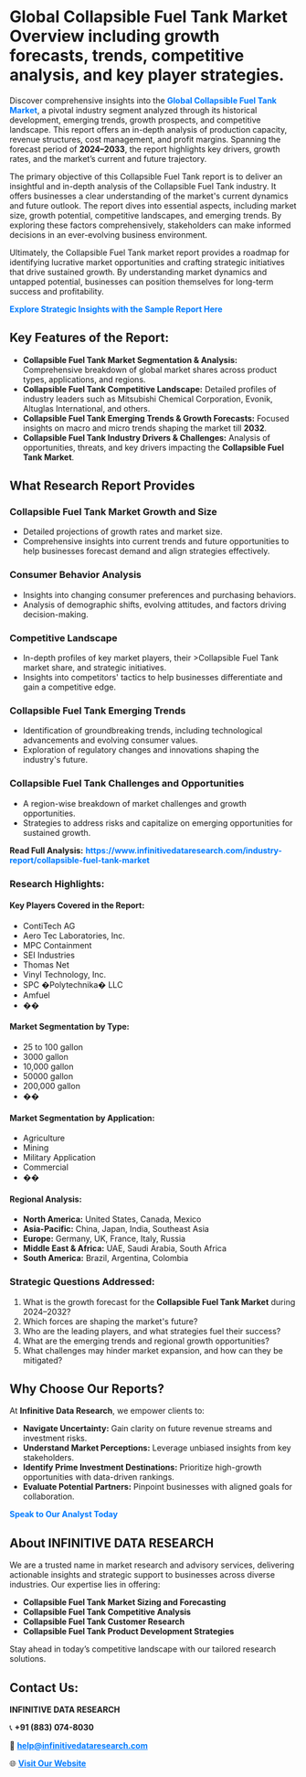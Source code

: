 <h1>Global Collapsible Fuel Tank Market Overview including growth forecasts, trends, competitive analysis, and key player strategies.</h1>
<p>
Discover comprehensive insights into the 
<a href="https://www.infinitivedataresearch.com/industry-report/collapsible-fuel-tank-market" rel="dofollow" style="color: #007BFF; text-decoration: none;"><strong>Global Collapsible Fuel Tank Market</strong></a>, a pivotal industry segment analyzed through its historical development, emerging trends, growth prospects, and competitive landscape. This report offers an in-depth analysis of production capacity, revenue structures, cost management, and profit margins. Spanning the forecast period of <strong>2024–2033</strong>, the report highlights key drivers, growth rates, and the market’s current and future trajectory.
</p>
<p>
The primary objective of this Collapsible Fuel Tank report is to deliver an insightful and in-depth analysis of the Collapsible Fuel Tank industry. It offers businesses a clear understanding of the market's current dynamics and future outlook. The report dives into essential aspects, including market size, growth potential, competitive landscapes, and emerging trends. By exploring these factors comprehensively, stakeholders can make informed decisions in an ever-evolving business environment.
</p>
<p>
Ultimately, the Collapsible Fuel Tank market report provides a roadmap for identifying lucrative market opportunities and crafting strategic initiatives that drive sustained growth. By understanding market dynamics and untapped potential, businesses can position themselves for long-term success and profitability.
</p>
<p>
<a href="https://www.infinitivedataresearch.com/request-sample/reportId=109068" style="color: #007BFF; text-decoration: none;"><strong>Explore Strategic Insights with the Sample Report Here</strong></a>
</p>

<h2>Key Features of the Report:</h2>
<ul>
<li><strong>Collapsible Fuel Tank Market Segmentation & Analysis:</strong> Comprehensive breakdown of global market shares across product types, applications, and regions.</li>
<li><strong>Collapsible Fuel Tank Competitive Landscape:</strong> Detailed profiles of industry leaders such as Mitsubishi Chemical Corporation, Evonik, Altuglas International, and others.</li>
<li><strong>Collapsible Fuel Tank Emerging Trends & Growth Forecasts:</strong> Focused insights on macro and micro trends shaping the market till <strong>2032</strong>.</li>
<li><strong>Collapsible Fuel Tank Industry Drivers & Challenges:</strong> Analysis of opportunities, threats, and key drivers impacting the <strong>Collapsible Fuel Tank Market</strong>.</li>
</ul>

<h2>What Research Report Provides</h2>
<h3>Collapsible Fuel Tank Market Growth and Size</h3>
<ul>
<li>Detailed projections of growth rates and market size.</li>
<li>Comprehensive insights into current trends and future opportunities to help businesses forecast demand and align strategies effectively.</li>
</ul>

<h3>Consumer Behavior Analysis</h3>
<ul>
<li>Insights into changing consumer preferences and purchasing behaviors.</li>
<li>Analysis of demographic shifts, evolving attitudes, and factors driving decision-making.</li>
</ul>

<h3>Competitive Landscape</h3>
<ul>
<li>In-depth profiles of key market players, their >Collapsible Fuel Tank market share, and strategic initiatives.</li>
<li>Insights into competitors' tactics to help businesses differentiate and gain a competitive edge.</li>
</ul>

<h3>Collapsible Fuel Tank Emerging Trends</h3>
<ul>
<li>Identification of groundbreaking trends, including technological advancements and evolving consumer values.</li>
<li>Exploration of regulatory changes and innovations shaping the industry's future.</li>
</ul>

<h3>Collapsible Fuel Tank Challenges and Opportunities</h3>
<ul>
<li>A region-wise breakdown of market challenges and growth opportunities.</li>
<li>Strategies to address risks and capitalize on emerging opportunities for sustained growth.</li>
</ul>
<p><strong>Read Full Analysis:</strong> <a href="https://www.infinitivedataresearch.com/industry-report/collapsible-fuel-tank-market" rel="dofollow" style="color: #007BFF; text-decoration: none;"><strong>https://www.infinitivedataresearch.com/industry-report/collapsible-fuel-tank-market</strong></a></p>
<h3>Research Highlights:</h3>
<h4>Key Players Covered in the Report:</h4>
<ul><li>ContiTech AG</li><li>Aero Tec Laboratories, Inc.</li><li>MPC Containment</li><li>SEI Industries</li><li>Thomas Net</li><li>Vinyl Technology, Inc.</li><li>SPC �Polytechnika� LLC</li><li>Amfuel</li><li>��</li></ul>
<h4>Market Segmentation by Type:</h4>
<ul><li>25 to 100 gallon</li><li>3000 gallon</li><li>10,000 gallon</li><li>50000 gallon</li><li>200,000 gallon</li><li>��</li></ul>
<h4>Market Segmentation by Application:</h4>
<ul><li>Agriculture</li><li>Mining</li><li>Military Application</li><li>Commercial</li><li>��</li></ul>

<h4>Regional Analysis:</h4>
<ul>
<li><strong>North America:</strong> United States, Canada, Mexico</li>
<li><strong>Asia-Pacific:</strong> China, Japan, India, Southeast Asia</li>
<li><strong>Europe:</strong> Germany, UK, France, Italy, Russia</li>
<li><strong>Middle East & Africa:</strong> UAE, Saudi Arabia, South Africa</li>
<li><strong>South America:</strong> Brazil, Argentina, Colombia</li>
</ul>

<h3>Strategic Questions Addressed:</h3>
<ol>
<li>What is the growth forecast for the <strong>Collapsible Fuel Tank Market</strong> during 2024–2032?</li>
<li>Which forces are shaping the market's future?</li>
<li>Who are the leading players, and what strategies fuel their success?</li>
<li>What are the emerging trends and regional growth opportunities?</li>
<li>What challenges may hinder market expansion, and how can they be mitigated?</li>
</ol>

<h2>Why Choose Our Reports?</h2>
<p>At <strong>Infinitive Data Research</strong>, we empower clients to:</p>
<ul>
<li><strong>Navigate Uncertainty:</strong> Gain clarity on future revenue streams and investment risks.</li>
<li><strong>Understand Market Perceptions:</strong> Leverage unbiased insights from key stakeholders.</li>
<li><strong>Identify Prime Investment Destinations:</strong> Prioritize high-growth opportunities with data-driven rankings.</li>
<li><strong>Evaluate Potential Partners:</strong> Pinpoint businesses with aligned goals for collaboration.</li>
</ul>
<p><a href="https://www.infinitivedataresearch.com/industry-report/collapsible-fuel-tank-market" rel="dofollow" style="color: #007BFF; text-decoration: none;"><strong>Speak to Our Analyst Today</strong></a></p>

<h2>About INFINITIVE DATA RESEARCH</h2>
<p>We are a trusted name in market research and advisory services, delivering actionable insights and strategic support to businesses across diverse industries. Our expertise lies in offering:</p>
<ul>
<li><strong>Collapsible Fuel Tank Market Sizing and Forecasting</strong></li>
<li><strong>Collapsible Fuel Tank Competitive Analysis</strong></li>
<li><strong>Collapsible Fuel Tank Customer Research</strong></li>
<li><strong>Collapsible Fuel Tank Product Development Strategies</strong></li>
</ul>
<p>Stay ahead in today’s competitive landscape with our tailored research solutions.</p>

<h2>Contact Us:</h2>
<p><strong>INFINITIVE DATA RESEARCH</strong></p>
<p>📞 <strong>+91 (883) 074-8030</strong></p>
<p>📧 <strong><a href="mailto:help@infinitivedataresearch.com" style="color: #007BFF;">help@infinitivedataresearch.com</a></strong></p>
<p>🌐 <strong><a href="https://www.infinitivedataresearch.com" rel="dofollow" style="color: #007BFF;">Visit Our Website</a></strong></p>